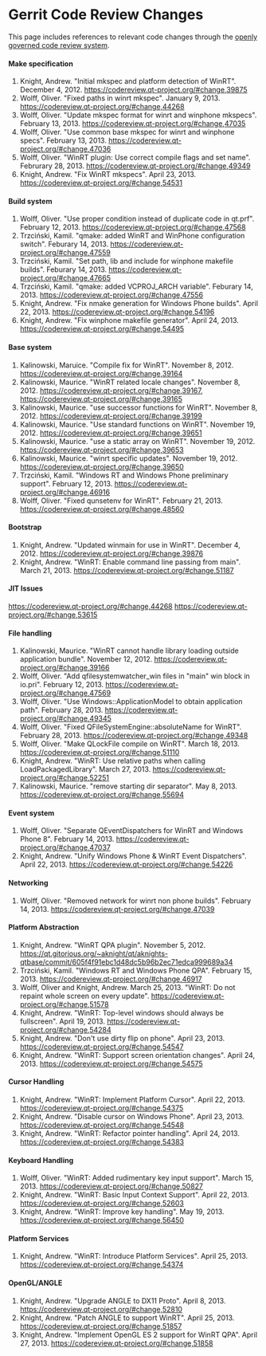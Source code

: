 # Gerrit Code Review Changes

This page includes references to relevant code changes through the [openly governed code review system](https://codereview.qt-project.org/).

#### Make specification
1. Knight, Andrew. "Initial mkspec and platform detection of WinRT". December 4, 2012. https://codereview.qt-project.org/#change,39875
1. Wolff, Oliver. "Fixed paths in winrt mkspec". January 9, 2013. https://codereview.qt-project.org/#change,44268
1. Wolff, Oliver. "Update mkspec format for winrt and winphone mkspecs". February 13, 2013. https://codereview.qt-project.org/#change,47035
1. Wolff, Oliver. "Use common base mkspec for winrt and winphone specs". February 13, 2013. https://codereview.qt-project.org/#change,47036
1. Wolff, Oliver. "WinRT plugin: Use correct compile flags and set name". Februrary 28, 2013. https://codereview.qt-project.org/#change,49349
1. Knight, Andrew. "Fix WinRT mkspecs". April 23, 2013. https://codereview.qt-project.org/#change,54531

#### Build system
1. Wolff, Oliver. "Use proper condition instead of duplicate code in qt.prf". February 12, 2013. https://codereview.qt-project.org/#change,47568
1. Trzciński, Kamil. "qmake: added WinRT and WinPhone configuration switch". Feburary 14, 2013. https://codereview.qt-project.org/#change,47559
1. Trzciński, Kamil. "Set path, lib and include for winphone makefile builds". Feburary 14, 2013. https://codereview.qt-project.org/#change,47665
1. Trzciński, Kamil. "qmake: added VCPROJ_ARCH variable". Feburary 14, 2013. https://codereview.qt-project.org/#change,47556
1. Knight, Andrew. "Fix nmake generation for Windows Phone builds". April 22, 2013. https://codereview.qt-project.org/#change,54196
1. Knight, Andrew. "Fix winphone makefile generator". April 24, 2013. https://codereview.qt-project.org/#change,54495

#### Base system
1. Kalinowski, Maruice. "Compile fix for WinRT". November 8, 2012. https://codereview.qt-project.org/#change,39164
1. Kalinowski, Maurice. "WinRT related locale changes". November 8, 2012. https://codereview.qt-project.org/#change,39167, https://codereview.qt-project.org/#change,39165
1. Kalinowski, Maurice. "use successor functions for WinRT". November 8, 2012. https://codereview.qt-project.org/#change,39199
1. Kalinowski, Maurice. "Use standard functions on WinRT". November 19, 2012. https://codereview.qt-project.org/#change,39651
1. Kalinowski, Maurice. "use a static array on WinRT". November 19, 2012. https://codereview.qt-project.org/#change,39653
1. Kalinowski, Maurice. "winrt specific updates". November 19, 2012. https://codereview.qt-project.org/#change,39650
1. Trzciński, Kamil. "Windows RT and Windows Phone preliminary support". February 12, 2013. https://codereview.qt-project.org/#change,46916
1. Wolff, Oliver. "Fixed qunsetenv for WinRT". February 21, 2013. https://codereview.qt-project.org/#change,48560

#### Bootstrap
1. Knight, Andrew. "Updated winmain for use in WinRT". December 4, 2012. https://codereview.qt-project.org/#change,39876
1. Knight, Andrew. "WinRT: Enable command line passing from main". March 21, 2013. https://codereview.qt-project.org/#change,51187

#### JIT Issues
https://codereview.qt-project.org/#change,44268
https://codereview.qt-project.org/#change,53615

#### File handling
1. Kalinowski, Maurice. "WinRT cannot handle library loading outside application bundle". November 12, 2012. https://codereview.qt-project.org/#change,39166
1. Wolff, Oliver. "Add qfilesystemwatcher_win files in "main" win block in io.pri". February 12, 2013. https://codereview.qt-project.org/#change,47569
1. Wolff, Oliver. "Use Windows::ApplicationModel to obtain application path". February 28, 2013. https://codereview.qt-project.org/#change,49345
1. Wolff, Oliver. "Fixed QFileSystemEngine::absoluteName for WinRT". February 28, 2013. https://codereview.qt-project.org/#change,49348
1. Wolff, Oliver. "Make QLockFile compile on WinRT". March 18, 2013. https://codereview.qt-project.org/#change,51110
1. Knight, Andrew. "WinRT: Use relative paths when calling LoadPackagedLibrary". March 27, 2013. https://codereview.qt-project.org/#change,52251
1. Kalinowski, Maurice. "remove starting dir separator". May 8, 2013. https://codereview.qt-project.org/#change,55694

#### Event system
1. Wolff, Oliver. "Separate QEventDispatchers for WinRT and Windows Phone 8". February 14, 2013. https://codereview.qt-project.org/#change,47037
1. Knight, Andrew. "Unify Windows Phone & WinRT Event Dispatchers". April 22, 2013. https://codereview.qt-project.org/#change,54226

#### Networking
1. Wolff, Oliver. "Removed network for winrt non phone builds". February 14, 2013. https://codereview.qt-project.org/#change,47039

#### Platform Abstraction
1. Knight, Andrew. "WinRT QPA plugin". November 5, 2012. https://qt.gitorious.org/~aknight/qt/aknights-qtbase/commit/605f4f91ebc1d48dc5b96b2ec71edca999689a34
1. Trzciński, Kamil. "Windows RT and Windows Phone QPA". February 15, 2013. https://codereview.qt-project.org/#change,46917
1. Wolff, Oliver and Knight, Andrew. March 25, 2013. "WinRT: Do not repaint whole screen on every update". https://codereview.qt-project.org/#change,51578
1. Knight, Andrew. "WinRT: Top-level windows should always be fullscreen". April 19, 2013. https://codereview.qt-project.org/#change,54284
1. Knight, Andrew. "Don't use dirty flip on phone". April 23, 2013. https://codereview.qt-project.org/#change,54547
1. Knight, Andrew. "WinRT: Support screen orientation changes". April 24, 2013. https://codereview.qt-project.org/#change,54575

#### Cursor Handling
1. Knight, Andrew. "WinRT: Implement Platform Cursor". April 22, 2013. https://codereview.qt-project.org/#change,54375
1. Knight, Andrew. "Disable cursor on Windows Phone". April 23, 2013. https://codereview.qt-project.org/#change,54548
1. Knight, Andrew. "WinRT: Refactor pointer handling". April 24, 2013. https://codereview.qt-project.org/#change,54383

#### Keyboard Handling
1. Wolff, Oliver. "WinRT: Added rudimentary key input support". March 15, 2013. https://codereview.qt-project.org/#change,50827
1. Knight, Andrew. "WinRT: Basic Input Context Support". April 22, 2013. https://codereview.qt-project.org/#change,52603
1. Knight, Andrew. "WinRT: Improve key handling". May 19, 2013. https://codereview.qt-project.org/#change,56450

#### Platform Services
1. Knight, Andrew. "WinRT: Introduce Platform Services". April 25, 2013. https://codereview.qt-project.org/#change,54374

#### OpenGL/ANGLE
1. Knight, Andrew. "Upgrade ANGLE to DX11 Proto". April 8, 2013. https://codereview.qt-project.org/#change,52810
1. Knight, Andrew. "Patch ANGLE to support WinRT". April 25, 2013. https://codereview.qt-project.org/#change,51857
1. Knight, Andrew. "Implement OpenGL ES 2 support for WinRT QPA". April 27, 2013. https://codereview.qt-project.org/#change,51858


